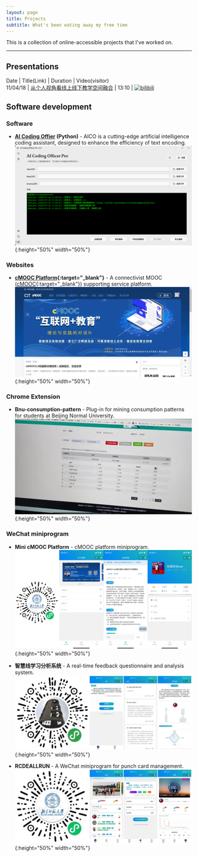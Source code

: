 ```yaml
---
layout: page
title: Projects
subtitle: What's been eating away my free time
---
```


This is a collection of online-accessible projects that I've worked on.  

------

## Presentations
 Date | Title(Link) | Duration | Video(visitor)  
 11/04/18 | [从个人视角看线上线下教学空间融合](https://mp.weixin.qq.com/s/TvN_L2BASdz4JtdU0RFH8w) | 13:10 | [![bilibili](https://img.shields.io/badge/dynamic/json?label=views&style=social&logo=bilibili&query=data.stat.view&url=https://api.bilibili.com/x/web-interface/view?bvid=BV1ia411X7J8)](https://www.bilibili.com/video/BV1ia411X7J8)    

## Software development

### Software
* **[AI Coding Offier](https://aicodingassistant-pro.readthedocs.io/en/latest/index.html) (Python)** - AICO is a cutting-edge artificial intelligence coding assistant, designed to enhance the efficiency of text encoding.    
![AICodingOffier](/assets/img/screenshot_2.png){:height="50%" width="50%"}  

### Websites
* **[cMOOC Platform](https://cmooc.bnu.edu.cn){:target="_blank"}** - A connectivist MOOC ([cMOOC](https://en.wikipedia.org/wiki/Massive_open_online_course){:target="_blank"}) supporting service platform.  
![cMOOCPlatform](/assets/img/photos/cmooc_platform.jpg){:height="50%" width="50%"} 

### Chrome Extension
* **Bnu-consumption-pattern** - Plug-in for mining consumption patterns for students at Beijing Normal University.  
![Bnu-consumption-pattern](/assets/img/photos/Bnu-consuption-pattern.png){:height="50%" width="50%"}

### WeChat miniprogram
* **Mini cMOOC Platform** - cMOOC platform miniprogram.  
![MinicMOOCPlatform](/assets/img/photos/minicmooc.jpg){:height="50%" width="50%"}

* **智慧线学习分析系统** - A real-time feedback questionnaire and analysis system.  
![LearningAnalysisSystem](/assets/img/photos/202001-learning-analysis-system-min.jpg){:height="50%" width="50%"}

* **RCDEALLRUN** - A WeChat miniprogram for punch card management.  
![RCDERUN](/assets/img/photos/201912-rcderun-min.jpg){:height="50%" width="50%"}


